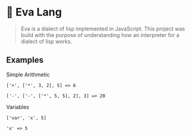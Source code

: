 # 🦉 Eva Lang

> Eva is a dialect of lisp implemented in JavaScript. This project was build with the purpose of understanding how an interpreter for a dialect of lisp works.

## Examples

Simple Arithmetic

```
['+', ['*', 3, 2], 5] => 6

['-', ['-', ['*', 5, 5], 2], 3] => 20
```

Variables

```
['var', 'x', 5]

'x' => 5
```
